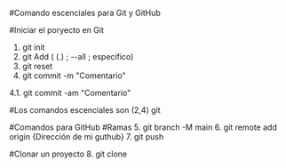 #Comando escenciales para Git y GitHub

#Iniciar el poryecto en Git
1. git init
2. git Add ( (.) ; --all ; especifico)
3. git reset
4. git commit -m "Comentario"

4.1. git commit -am "Comentario"

#Los comandos escenciales son (2,4) git


#Comandos para GitHub
#Ramas
5. git branch -M main
6. git remote add origin {Dirección de mi guthub}
7. git push

#Clonar un proyecto
8. git clone